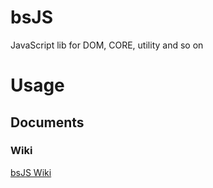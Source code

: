 # bsJS

JavaScript lib for DOM, CORE, utility and so on

# Usage
## Documents
### Wiki
[bsJS Wiki](https://github.com/projectBS/bsJS/wiki)
